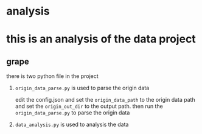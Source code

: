 # analysis

# this is an analysis of the data project

## grape

there is two python file in the project

1. `origin_data_parse.py` is used to parse the origin data
     
    edit the config.json and set the `origin_data_path` to the origin data path and set the `origin_out_dir` to the output path. 
    then run the `origin_data_parse.py` to parse the origin data

2. `data_analysis.py` is used to analysis the data
